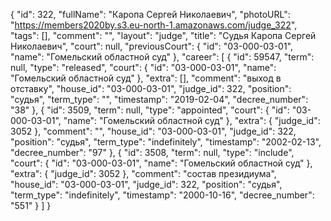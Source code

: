 {
    "id": 322,
    "fullName": "Каропа Сергей Николаевич",
    "photoURL": "https://members2020by.s3.eu-north-1.amazonaws.com/judge_322",
    "tags": [],
    "comment": "",
    "layout": "judge",
    "title": "Судья Каропа Сергей Николаевич",
    "court": null,
    "previousCourt": {
        "id": "03-000-03-01",
        "name": "Гомельский областной суд"
    },
    "career": [
        {
            "id": 59547,
            "term": null,
            "type": "released",
            "court": {
                "id": "03-000-03-01",
                "name": "Гомельский областной суд"
            },
            "extra": [],
            "comment": "выход в отставку",
            "house_id": "03-000-03-01",
            "judge_id": 322,
            "position": "судья",
            "term_type": "",
            "timestamp": "2019-02-04",
            "decree_number": "38"
        },
        {
            "id": 3509,
            "term": null,
            "type": "appointed",
            "court": {
                "id": "03-000-03-01",
                "name": "Гомельский областной суд"
            },
            "extra": {
                "judge_id": 3052
            },
            "comment": "",
            "house_id": "03-000-03-01",
            "judge_id": 322,
            "position": "судья",
            "term_type": "indefinitely",
            "timestamp": "2002-02-13",
            "decree_number": "97"
        },
        {
            "id": 3508,
            "term": null,
            "type": "include",
            "court": {
                "id": "03-000-03-01",
                "name": "Гомельский областной суд"
            },
            "extra": {
                "judge_id": 3052
            },
            "comment": "состав президиума",
            "house_id": "03-000-03-01",
            "judge_id": 322,
            "position": "судья",
            "term_type": "indefinitely",
            "timestamp": "2000-10-16",
            "decree_number": "551"
        }
    ]
}
